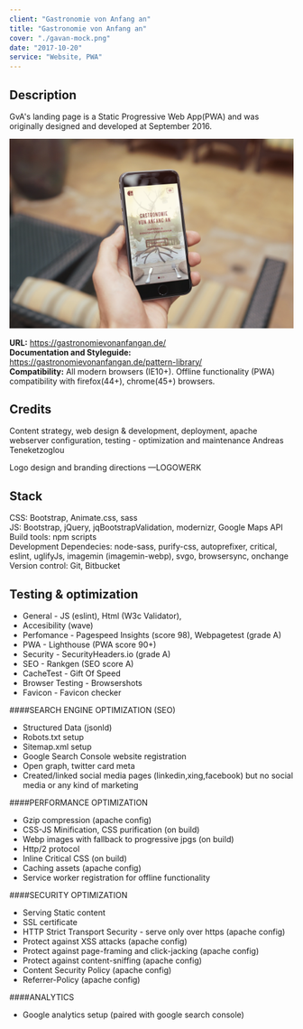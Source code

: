 ```yaml
---
client: "Gastronomie von Anfang an"
title: "Gastronomie von Anfang an"
cover: "./gavan-mock.png"
date: "2017-10-20"
service: "Website, PWA"
---
```

## Description
GvA's landing page is a Static Progressive Web App(PWA) and was originally designed and developed at September 2016.  
 
![](./gavan-mock.png)

**URL:** https://gastronomievonanfangan.de/  
**Documentation and Styleguide:** https://gastronomievonanfangan.de/pattern-library/  
**Compatibility:** All modern browsers (IE10+). Offline functionality (PWA) compatibility with firefox(44+), chrome(45+) browsers.  

## Credits
Content strategy, web design & development, deployment, apache webserver configuration, testing - optimization and maintenance
Andreas Teneketzoglou

Logo design and branding directions
—LOGOWERK


## Stack
CSS: Bootstrap, Animate.css, sass  
JS: Bootstrap, jQuery, jqBootstrapValidation, modernizr, Google Maps API  
Build tools: npm scripts  
Development Dependecies: node-sass, purify-css, autoprefixer, critical, eslint, uglifyJs, imagemin (imagemin-webp), svgo, browsersync, onchange  
Version control: Git, Bitbucket  

## Testing & optimization
- General - JS (eslint), Html (W3c Validator),
- Accesibility (wave)
- Perfomance - Pagespeed Insights (score 98), Webpagetest (grade A)
- PWA - Lighthouse (PWA score 90+)
- Security - SecurityHeaders.io (grade A)
- SEO - Rankgen (SEO score A)
- CacheTest - Gift Of Speed
- Browser Testing - Browsershots
- Favicon - Favicon checker

####SEARCH ENGINE OPTIMIZATION (SEO)

- Structured Data (jsonld)
- Robots.txt setup
- Sitemap.xml setup
- Google Search Console website registration
- Open graph, twitter card meta
- Created/linked social media pages (linkedin,xing,facebook) but no social media or any kind of marketing

####PERFORMANCE OPTIMIZATION

- Gzip compression (apache config)
- CSS-JS Minification, CSS purification (on build)
- Webp images with fallback to progressive jpgs (on build)
- Http/2 protocol
- Inline Critical CSS (on build)
- Caching assets (apache config)
- Service worker registration for offline functionality

####SECURITY OPTIMIZATION

- Serving Static content
- SSL certificate
- HTTP Strict Transport Security - serve only over https (apache config)
- Protect against XSS attacks (apache config)
- Protect against page-framing and click-jacking (apache config)
- Protect against content-sniffing (apache config)
- Content Security Policy (apache config)
- Referrer-Policy (apache config)

####ANALYTICS

- Google analytics setup (paired with google search console)